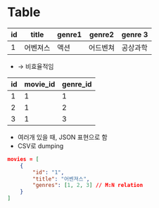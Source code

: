 # Table



| id   | title    | genre1 | genre2   | genre 3  |
| ---- | -------- | ------ | -------- | -------- |
| 1    | 어벤져스 | 액션   | 어드벤쳐 | 공상과학 |

* &rarr; 비효율적임



| id   | movie_id | genre_id |
| ---- | -------- | -------- |
| 1    | 1        | 1        |
| 2    | 1        | 2        |
| 3    | 1        | 3        |

* 여러개 있을 때, JSON 표현으로 함
* CSV로 dumping



```json
movies = [
    {
        "id": "1",
        "title": "어벤져스",
        "genres": [1, 2, 3] // M:N relation
    }
]
```

